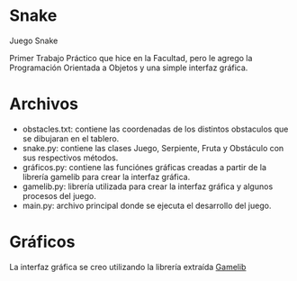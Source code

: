 # Snake
Juego Snake

Primer Trabajo Práctico que hice en la Facultad, pero le agrego la Programación Orientada a Objetos y una simple interfaz gráfica.

# Archivos

* obstacles.txt: contiene las coordenadas de los distintos obstaculos que se dibujaran en el tablero.
* snake.py: contiene las clases Juego, Serpiente, Fruta y Obstáculo con sus respectivos métodos.
* gráficos.py: contiene las funciónes gráficas creadas a partir de la librería gamelib para crear la interfaz gráfica.
* gamelib.py: librería utilizada para crear la interfaz gráfica y algunos procesos del juego.
* main.py: archivo principal donde se ejecuta el desarrollo del juego.


# Gráficos
La interfaz gráfica se creo utilizando la librería extraída [Gamelib](https://github.com/dessaya/python-gamelib)
